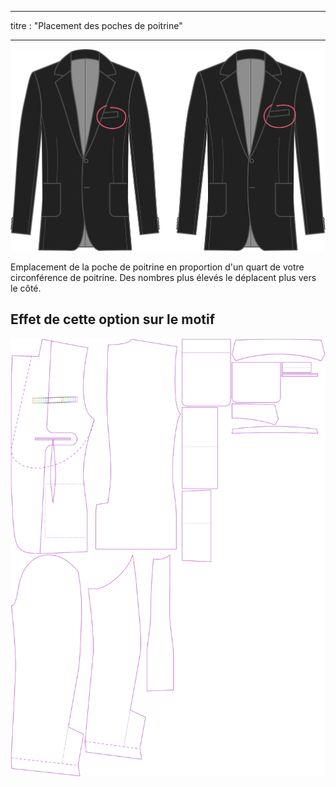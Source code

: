 - - -
titre : "Placement des poches de poitrine"
- - -

![Emplacement poche de poitrine](chestpocketplacement.svg)

Emplacement de la poche de poitrine en proportion d'un quart de votre circonférence de poitrine. Des nombres plus élevés le déplacent plus vers le côté.

## Effet de cette option sur le motif

![Cette image montre l'effet de cette option en superposant plusieurs variantes qui ont une valeur différente pour cette option](jaeger_chestpocketplacement_sample.svg "Effet de cette option sur le modèle")
